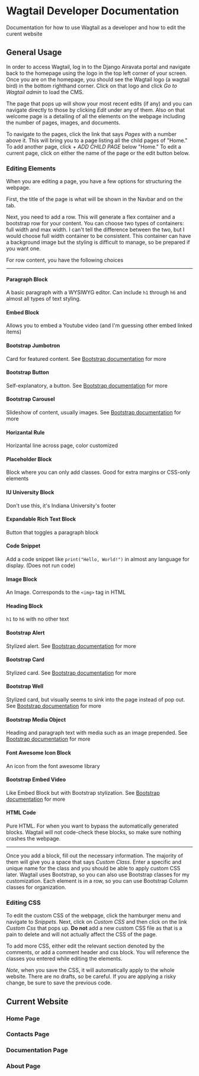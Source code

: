 # Wagtail Developer Documentation

Documentation for how to use Wagtail as a developer and how to edit the curent website

## General Usage

In order to access Wagtail, log in to the Django Airavata portal and navigate back to the homepage using the logo in the top left corner of your screen.
Once you are on the homepage, you should see the Wagtail logo (a wagtail bird) in the bottom righthand corner.
Click on that logo and click *Go to Wagtail admin* to load the CMS.

The page that pops up will show your most recent edits (if any) and you can navigate directly to those by clicking *Edit* under any of them.
Also on that welcome page is a detailing of all the elements on the webpage including the number of pages, images, and documents.

To navigate to the pages, click the link that says *Pages* with a number above it.
This will bring you to a page listing all the child pages of "Home."
To add another page, click *+ ADD CHILD PAGE* below "Home."
To edit a current page, click on either the name of the page or the edit button below.

### Editing Elements

When you are editing a page, you have a few options for structuring the webpage.

First, the title of the page is what will be shown in the Navbar and on the tab.

Next, you need to add a row. This will generate a flex container and a bootstrap row for your content.
You can choose two types of containers: full width and max width.
I can't tell the difference between the two, but I would choose full width container to be consistent.
This container can have a background image but the styling is difficult to manage, so be prepared if you want one.

For row content, you have the following choices

---

#### Paragraph Block

A basic paragraph with a WYSIWYG editor. Can include `h1` through `h6` and almost all types of text styling.

#### Embed Block

Allows you to embed a Youtube video (and I'm guessing other embed linked items)

#### Bootstrap Jumbotron

Card for featured content. See [Bootstrap documentation](https://getbootstrap.com/docs/4.0/components/jumbotron/) for more

#### Bootstrap Button

Self-explanatory, a button. See [Bootstrap documentation](https://getbootstrap.com/docs/4.0/components/buttons/) for more

#### Bootstrap Carousel

Slideshow of content, usually images. See [Bootstrap documentation](https://getbootstrap.com/docs/4.0/components/carousel/) for more

#### Horizantal Rule

Horizantal line across page, color customized

#### Placeholder Block

Block where you can only add classes. Good for extra margins or CSS-only elements

#### IU University Block

Don't use this, it's Indiana University's footer

#### Expandable Rich Text Block

Button that toggles a paragraph block

#### Code Snippet

Add a code snippet like ``` print("Hello, World!") ``` in almost any language for display. (Does not run code)

#### Image Block

An Image. Corresponds to the `<img>` tag in HTML

#### Heading Block

`h1` to `h6` with no other text

#### Bootstrap Alert

Stylized alert. See [Bootstrap documentation](https://getbootstrap.com/docs/4.0/components/alerts/) for more

#### Bootstrap Card

Stylized card. See [Bootstrap documentation](https://getbootstrap.com/docs/4.0/components/card/) for more

#### Bootstrap Well

Stylized card, but visually seems to sink into the page instead of pop out. See [Bootstrap documentation](https://getbootstrap.com/docs/4.0/migration/#panels-thumbnails-and-wells) for more

#### Bootstrap Media Object

Heading and paragraph text with media such as an image prepended. See [Bootstrap documentation](https://getbootstrap.com/docs/4.0/components/media-object/) for more

#### Font Awesome Icon Block

An icon from the font awesome library

#### Bootstrap Embed Video

Like Embed Block but with Bootstrap stylization. See [Bootstrap documentation](https://getbootstrap.com/docs/4.0/components/embeds/) for more

#### HTML Code

Pure HTML. For when you want to bypass the automatically generated blocks.
Wagtail will not code-check these blocks, so make sure nothing crashes the webpage.

---

Once you add a block, fill out the necessary information.
The majority of them will give you a space that says *Custom Class*.
Enter a specific and unique name for the class and you should be able to apply custom CSS later.
Wagtail uses Bootstrap, so you can also use Bootstrap classes for my customization. Each element is in a row, so you can use Bootstrap Column classes for organization.


### Editing CSS

To edit the custom CSS of the webpage, click the hamburger menu and navigate to *Snippets*.
Next, click on *Custom CSS* and then click on the link *Custom Css* that pops up.
**Do not** add a new custom CSS file as that is a pain to delete and will not actually affect the CSS of the page.

To add more CSS, either edit the relevant section denoted by the comments, or add a comment header and css block.
You will reference the classes you entered while editing the elements.

_Note_, when you save the CSS, it will automatically apply to the whole website.
There are no drafts, so be careful.
If you are applying a risky change, be sure to save the previous code.

## Current Website

### Home Page



### Contacts Page



### Documentation Page



### About Page




